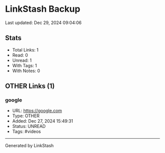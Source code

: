# LinkStash Backup
Last updated: Dec 29, 2024 09:04:06

## Stats
- Total Links: 1
- Read: 0
- Unread: 1
- With Tags: 1
- With Notes: 0

## OTHER Links (1)

### google
- URL: https://google.com
- Type: OTHER
- Added: Dec 27, 2024 15:49:31
- Status: UNREAD
- Tags: #videos

---
Generated by LinkStash
